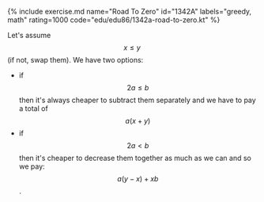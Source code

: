 {% include exercise.md name="Road To Zero" id="1342A" labels="greedy, math" rating=1000 code="edu/edu86/1342a-road-to-zero.kt" %}

Let's assume $$x \le y$$ (if not, swap them).  We have two options:

* if $$2a \le b$$ then it's always cheaper to subtract them separately and we have to pay a total of $$a (x+y)$$
* if $$2a < b$$ then it's cheaper to decrease them together as much as we can and so we pay: $$a (y-x) + xb$$.
